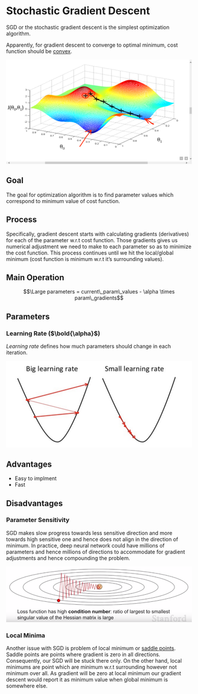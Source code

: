 # Stochastic Gradient Descent

SGD or the stochastic gradient descent is the simplest optimization algorithm.

Apparently, for gradient descent to converge to optimal minimum, cost function should be [convex](https://www.researchgate.net/post/What_is_the_difference_between_convex_and_non-convex_optimization_problems). 

<img src='../assets/sgd.png' />

## Goal

The goal for optimization algorithm is to find parameter values which correspond to minimum value of cost function. 



## Process

Specifically, gradient descent starts with calculating gradients (derivatives) for each of the parameter w.r.t cost function. Those gradients gives us numerical adjustment we need to make to each parameter so as to minimize the cost function. This process continues until we hit the local/global minimum (cost function is minimum w.r.t it’s surrounding values).



## Main Operation

$$\Large parameters = current\_param\_values - \alpha \times param\_gradients$$



## Parameters

### Learning Rate ($\bold{\alpha}$)

*Learning rate* defines how much parameters should change in each iteration.

<img src='../assets/sgd_learning_rate.png' />

## Advantages

- Easy to implment
- Fast



## Disadvantages

### Parameter Sensitivity

SGD makes slow progress towards less sensitive direction and more towards high sensitive one and hence does not align in the direction of minimum. In practice, deep neural network could have millions of parameters and hence millions of directions to accommodate for gradient adjustments and hence compounding the problem.

<img src='../assets/sgd_dis1.png' />



### Local Minima

Another issue with SGD is problem of local minimum or [saddle points](https://en.wikipedia.org/wiki/Saddle_point). Saddle points are points where gradient is zero in all directions. Consequently, our SGD will be stuck there only. On the other hand, local minimums are point which are minimum w.r.t surrounding however not minimum over all. As gradient will be zero at local minimum our gradient descent would report it as minimum value when global minimum is somewhere else.